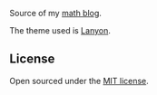 Source of my [math blog](http://math.mrpandey.com).

The theme used is [Lanyon](https://github.com/poole/lanyon).

## License

Open sourced under the [MIT license](https://github.com/mrpandey/mathblog/blob/master/LICENSE).